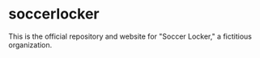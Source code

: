 # soccerlocker
This is the official repository and website for "Soccer Locker," a fictitious organization. 
